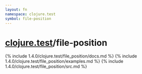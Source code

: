 ```yaml
---
layout: fn
namespace: clojure.test
symbol: file-position
---
```


# [clojure.test](../)/file-position

{% include 1.4.0/clojure.test/file_position/docs.md %}
{% include 1.4.0/clojure.test/file_position/examples.md %}
{% include 1.4.0/clojure.test/file_position/src.md %}

